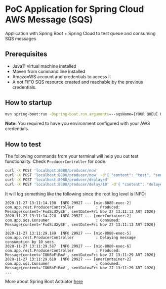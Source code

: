 # PoC Application for Spring Cloud AWS Message (SQS)
Application with Spring Boot + Spring Cloud to test queue and consuming SQS messages

## Prerequisites
* Java11 virtual machine installed
* Maven from command line installed
* AmazonWS account and credentials to access it
* A not FIFO SQS resource created and reachable by the previous credentials.

## How to startup
```bash
mvn spring-boot:run -Dspring-boot.run.arguments=--sqsName={YOUR QUEUE URL}
```
**Note:** You required to have you environment configured with your AWS credentials.

## How to test
The following commands from your terminal will help you out test functionality. Check `ProducerController` for code.

```bash
curl -X POST 'localhost:8080/producer/now'
curl -X POST 'localhost:8080/producer/now' -d'{ "content": "test", "sentDate": "2020-11-20T20:48:00" }' -H'Content-Type:application/json'
curl -X POST 'localhost:8080/producer/deplayed'
curl -X POST 'localhost:8080/producer/delay/10' -d'{ "content": "delayed text", "sentDate": "2020-11-20T20:48:00" }' -H'Content-Type:application/json'
```

It will log something like the following since the root log level is INFO:
```text
2020-11-27 13:11:14.198  INFO 29927 --- [nio-8080-exec-2] com.app.rest.ProducerController          : Produced: Message{content='FxdSLUXyBE', sentDate=Fri Nov 27 13:11:13 ART 2020}
2020-11-27 13:11:14.228  INFO 29927 --- [enerContainer-2] com.app.sqs.Consumer                     : Consumed: Message{content='FxdSLUXyBE', sentDate=Fri Nov 27 13:11:13 ART 2020}
...
2020-11-27 13:11:29.189  INFO 29927 --- [nio-8080-exec-5] com.app.rest.ProducerController          : Delaying message consumption by 10 secs.
2020-11-27 13:11:29.587  INFO 29927 --- [nio-8080-exec-6] com.app.rest.ProducerController          : Produced: Message{content='I8K6bFtRmV', sentDate=Fri Nov 27 13:11:29 ART 2020}
2020-11-27 13:11:29.610  INFO 29927 --- [enerContainer-2] com.app.sqs.Consumer                     : Consumed: Message{content='I8K6bFtRmV', sentDate=Fri Nov 27 13:11:29 ART 2020}
...
```

More about Spring Boot Actuator [here](https://spring.io/projects/spring-cloud-aws) 